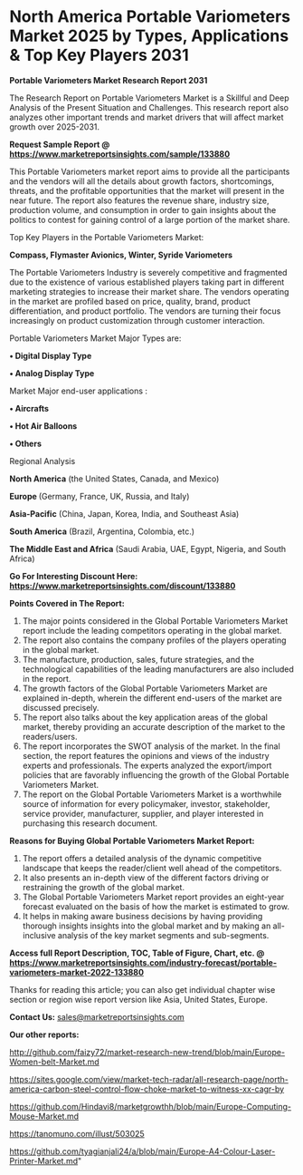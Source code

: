 # North America Portable Variometers Market 2025 by Types, Applications & Top Key Players 2031

<strong>Portable Variometers Market Research Report 2031</strong>

The Research Report on Portable Variometers Market is a Skillful and Deep Analysis of the Present Situation and Challenges. This research report also analyzes other important trends and market drivers that will affect market growth over 2025-2031.

<strong>Request Sample Report @ <a href=https://www.marketreportsinsights.com/sample/133880>https://www.marketreportsinsights.com/sample/133880</a></strong>

This Portable Variometers market report aims to provide all the participants and the vendors will all the details about growth factors, shortcomings, threats, and the profitable opportunities that the market will present in the near future. The report also features the revenue share, industry size, production volume, and consumption in order to gain insights about the politics to contest for gaining control of a large portion of the market share.

Top Key Players in the Portable Variometers Market:

<strong>Compass, Flymaster Avionics, Winter, Syride Variometers</strong>

The Portable Variometers Industry is severely competitive and fragmented due to the existence of various established players taking part in different marketing strategies to increase their market share. The vendors operating in the market are profiled based on price, quality, brand, product differentiation, and product portfolio. The vendors are turning their focus increasingly on product customization through customer interaction.

Portable Variometers Market Major Types are:

<strong>• Digital Display Type

• Analog Display Type</strong>

Market Major end-user applications :

<strong>• Aircrafts

• Hot Air Balloons

• Others</strong>

Regional Analysis

</u><strong><b>North America</b></strong> (the United States, Canada, and Mexico)

<strong><b>Europe </b></strong>(Germany, France, UK, Russia, and Italy)

<strong><b>Asia-Pacific</b></strong> (China, Japan, Korea, India, and Southeast Asia)

<strong><b>South America</b></strong> (Brazil, Argentina, Colombia, etc.)

<strong><b>The Middle East and Africa</b></strong> (Saudi Arabia, UAE, Egypt, Nigeria, and South Africa)

<strong>Go For Interesting Discount Here: <a href=https://www.marketreportsinsights.com/discount/133880>https://www.marketreportsinsights.com/discount/133880</a></strong>

<strong>Points Covered in The Report:</strong>
<ol>
  <li>The major points considered in the Global Portable Variometers Market report include the leading competitors operating in the global market.</li>
  <li>The report also contains the company profiles of the players operating in the global market.</li>
  <li>The manufacture, production, sales, future strategies, and the technological capabilities of the leading manufacturers are also included in the report.</li>
  <li>The growth factors of the Global Portable Variometers Market are explained in-depth, wherein the different end-users of the market are discussed precisely.</li>
  <li>The report also talks about the key application areas of the global market, thereby providing an accurate description of the market to the readers/users.</li>
  <li>The report incorporates the SWOT analysis of the market. In the final section, the report features the opinions and views of the industry experts and professionals. The experts analyzed the export/import policies that are favorably influencing the growth of the Global Portable Variometers Market.</li>
  <li>The report on the Global Portable Variometers Market is a worthwhile source of information for every policymaker, investor, stakeholder, service provider, manufacturer, supplier, and player interested in purchasing this research document.</li>
</ol>
<strong>Reasons for Buying Global Portable Variometers Market Report:</strong>

<ol>
  <li>The report offers a detailed analysis of the dynamic competitive landscape that keeps the reader/client well ahead of the competitors.</li>
  <li>It also presents an in-depth view of the different factors driving or restraining the growth of the global market.</li>
  <li>The Global Portable Variometers Market report provides an eight-year forecast evaluated on the basis of how the market is estimated to grow.</li>
  <li>It helps in making aware business decisions by having providing thorough insights insights into the global market and by making an all-inclusive analysis of the key market segments and sub-segments.</li>
</ol>
<strong>Access full Report Description, TOC, Table of Figure, Chart, etc. @ <a href=https://www.marketreportsinsights.com/industry-forecast/portable-variometers-market-2022-133880>https://www.marketreportsinsights.com/industry-forecast/portable-variometers-market-2022-133880</a></strong>


Thanks for reading this article; you can also get individual chapter wise section or region wise report version like Asia, United States, Europe.

<strong>Contact Us:</strong>
sales@marketreportsinsights.com

<strong>Our other reports:</strong>

<a href=http://github.com/faizy72/market-research-new-trend/blob/main/Europe-Women-belt-Market.md>http://github.com/faizy72/market-research-new-trend/blob/main/Europe-Women-belt-Market.md</a>

<a href=https://sites.google.com/view/market-tech-radar/all-research-page/north-america-carbon-steel-control-flow-choke-market-to-witness-xx-cagr-by>https://sites.google.com/view/market-tech-radar/all-research-page/north-america-carbon-steel-control-flow-choke-market-to-witness-xx-cagr-by</a>

<a href=https://github.com/Hindavi8/marketgrowthh/blob/main/Europe-Computing-Mouse-Market.md>https://github.com/Hindavi8/marketgrowthh/blob/main/Europe-Computing-Mouse-Market.md</a>

<a href=https://tanomuno.com/illust/503025>https://tanomuno.com/illust/503025</a>

<a href=https://github.com/tyagianjali24/a/blob/main/Europe-A4-Colour-Laser-Printer-Market.md>https://github.com/tyagianjali24/a/blob/main/Europe-A4-Colour-Laser-Printer-Market.md</a>"
